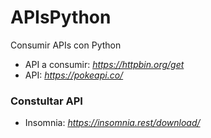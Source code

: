 # APIsPython
Consumir APIs con Python
* API a consumir: _https://httpbin.org/get_
* API: _https://pokeapi.co/_

### Constultar API
* Insomnia: _https://insomnia.rest/download/_
